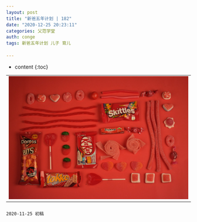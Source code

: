 ```yaml
---
layout: post
title: "新爸五年计划 | 182"
date: "2020-12-25 20:23:11"
categories: 父范学堂
auth: conge
tags: 新爸五年计划 儿子 育儿

---
```

* content
{:toc}


||
|----|
| ![candies](../assets/images/父范学堂/candy.jpg)|

### 




```
2020-11-25 初稿
```


